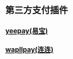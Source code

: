 # 第三方支付插件

## [yeepay(易宝)](https://github.com/navyxie/yeepay)

## [wapllpay(连连)](https://github.com/navyxie/wapllpay)